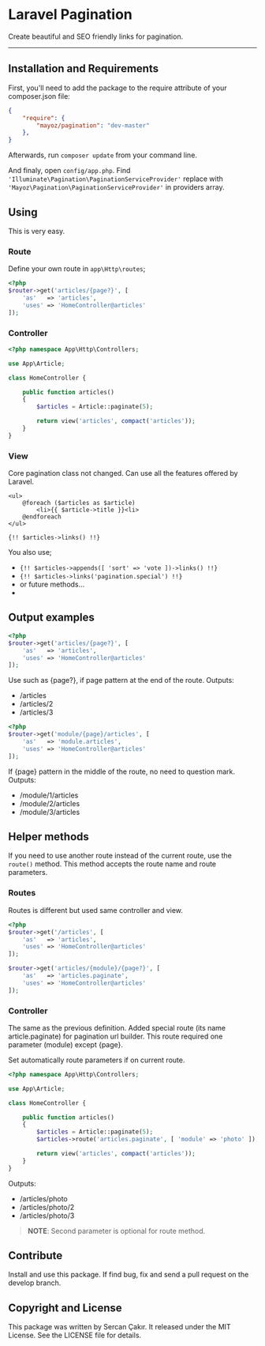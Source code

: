 # Laravel Pagination

Create beautiful and SEO friendly links for pagination.

---

## Installation and Requirements

First, you'll need to add the package to the require attribute of your composer.json file:

```json
{
    "require": {
        "mayoz/pagination": "dev-master"
    },
}
```

Afterwards, run `composer update` from your command line.

And finaly, open  `config/app.php`. Find `'Illuminate\Pagination\PaginationServiceProvider'` replace with `'Mayoz\Pagination\PaginationServiceProvider'` in providers array.


## Using

This is very easy.

### Route
Define your own route in `app\Http\routes`;

```php
<?php
$router->get('articles/{page?}', [
    'as'   => 'articles',
    'uses' => 'HomeController@articles'
]);
```

### Controller

```php
<?php namespace App\Http\Controllers;

use App\Article;

class HomeController {

    public function articles()
	{
        $articles = Article::paginate(5);

        return view('articles', compact('articles'));
    }
}
```

### View
Core pagination class not changed. Can use all the features offered by Laravel.
```blade
<ul>
    @foreach ($articles as $article)
        <li>{{ $article->title }}<li>
    @endforeach
</ul>

{!! $articles->links() !!}
```

You also use;
 - `{!! $articles->appends([ 'sort' => 'vote ])->links() !!}`
 - `{!! $articles->links('pagination.special') !!}`
 - or future methods...
 -

## Output examples
```php
<?php
$router->get('articles/{page?}', [
    'as'   => 'articles',
    'uses' => 'HomeController@articles'
]);
```
Use such as {page?}, if page pattern at the end of the route. Outputs:
- /articles
- /articles/2
- /articles/3

```php
<?php
$router->get('module/{page}/articles', [
    'as'   => 'module.articles',
    'uses' => 'HomeController@articles'
]);
```
If {page} pattern in the middle of the route, no need to question mark. Outputs:
- /module/1/articles
- /module/2/articles
- /module/3/articles

## Helper methods
If you need to use another route instead of the current route, use the `route()` method. This method accepts the route name and route parameters.

### Routes
Routes is different but used same controller and view.
```php
<?php
$router->get('/articles', [
    'as'   => 'articles',
    'uses' => 'HomeController@articles'
]);

$router->get('articles/{module}/{page?}', [
    'as'   => 'articles.paginate',
    'uses' => 'HomeController@articles'
]);
```

### Controller
The same as the previous definition. Added special route (its name article.paginate) for pagination url builder. This route required one parameter (module) except {page}.

Set automatically route parameters if on current route.
```php
<?php namespace App\Http\Controllers;

use App\Article;

class HomeController {

    public function articles()
	{
        $articles = Article::paginate(5);
        $articles->route('articles.paginate', [ 'module' => 'photo' ]);

        return view('articles', compact('articles'));
    }
}
```

Outputs:
- /articles/photo
- /articles/photo/2
- /articles/photo/3

> **NOTE**: Second parameter is optional for route method.

## Contribute
Install and use this package. If find bug, fix and send a pull request on the develop branch.

## Copyright and License

This package was written by Sercan Çakır. It released under the MIT License. See the LICENSE file for details.
